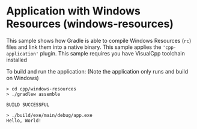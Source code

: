 # Application with Windows Resources (windows-resources)

This sample shows how Gradle is able to compile Windows Resources (`rc`) files and link them into a native binary.
This sample applies the `'cpp-application'` plugin.
This sample requires you have VisualCpp toolchain installed

To build and run the application:
(Note the application only runs and build on Windows)

```
> cd cpp/windows-resources
> ./gradlew assemble

BUILD SUCCESSFUL

> ./build/exe/main/debug/app.exe
Hello, World!
```